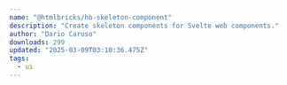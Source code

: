 ```yaml
---
name: "@htmlbricks/hb-skeleton-component"
description: "Create skeleton components for Svelte web components."
author: "Dario Caruso"
downloads: 299
updated: "2025-03-09T03:10:36.475Z"
tags: 
  - ui
---
```

